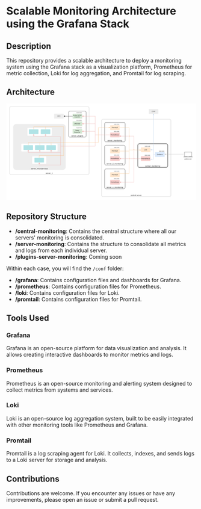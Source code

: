 # Scalable Monitoring Architecture using the Grafana Stack

## Description
This repository provides a scalable architecture to deploy a monitoring system using the Grafana stack as a visualization platform, Prometheus for metric collection, Loki for log aggregation, and Promtail for log scraping.

## Architecture

![System Architecture](./diagrams/ArchitectureDiagram.jpg)

## Repository Structure
- **/central-monitoring**: Contains the central structure where all our servers' monitoring is consolidated.
- **/server-monitoring**: Contains the structure to consolidate all metrics and logs from each individual server.
- **/plugins-server-monitoring**: Coming soon

Within each case, you will find the `/conf` folder:
- **/grafana**: Contains configuration files and dashboards for Grafana.
- **/prometheus**: Contains configuration files for Prometheus.
- **/loki**: Contains configuration files for Loki.
- **/promtail**: Contains configuration files for Promtail.

## Tools Used

### Grafana
Grafana is an open-source platform for data visualization and analysis. It allows creating interactive dashboards to monitor metrics and logs.

### Prometheus
Prometheus is an open-source monitoring and alerting system designed to collect metrics from systems and services.

### Loki
Loki is an open-source log aggregation system, built to be easily integrated with other monitoring tools like Prometheus and Grafana.

### Promtail
Promtail is a log scraping agent for Loki. It collects, indexes, and sends logs to a Loki server for storage and analysis.

## Contributions
Contributions are welcome. If you encounter any issues or have any improvements, please open an issue or submit a pull request.

